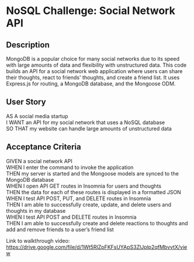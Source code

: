 # NoSQL Challenge: Social Network API

## Description
MongoDB is a popular choice for many social networks due to its speed with large amounts of data and flexibility with unstructured data. This code builds an API for a social network web application where users can share their thoughts, react to friends' thoughts, and create a friend list. It uses Express.js for routing, a MongoDB database, and the Mongoose ODM. 

## User Story
AS A social media startup  
I WANT an API for my social network that uses a NoSQL database  
SO THAT my website can handle large amounts of unstructured data  

## Acceptance Criteria
GIVEN a social network API  
WHEN I enter the command to invoke the application  
THEN my server is started and the Mongoose models are synced to the MongoDB database  
WHEN I open API GET routes in Insomnia for users and thoughts  
THEN the data for each of these routes is displayed in a formatted JSON  
WHEN I test API POST, PUT, and DELETE routes in Insomnia  
THEN I am able to successfully create, update, and delete users and thoughts in my database  
WHEN I test API POST and DELETE routes in Insomnia  
THEN I am able to successfully create and delete reactions to thoughts and add and remove friends to a user’s friend list  


Link to walkthrough video: https://drive.google.com/file/d/1Wt5RlZpFKFsUYApS3ZlJplp2qfMbvvtX/view
